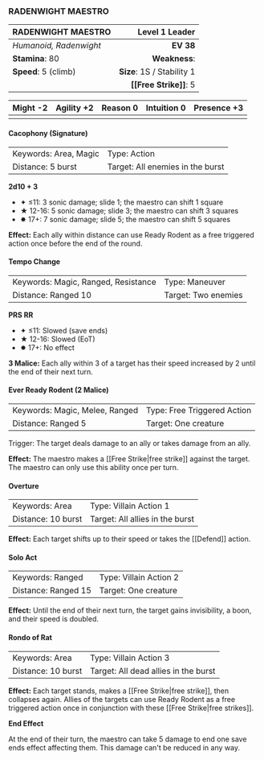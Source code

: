 ### RADENWIGHT MAESTRO

| RADENWIGHT MAESTRO     |         **Level 1 Leader** |
| :--------------------- | -------------------------: |
| *Humanoid, Radenwight* |                  **EV 38** |
| **Stamina**: 80        |              **Weakness**: |
| **Speed**: 5 (climb)   | **Size**: 1S / Stability 1 |
|                        |     **[[Free Strike]]**: 5 |

| **Might** -2 | **Agility** +2 | **Reason** 0 | **Intuition** 0 | **Presence** +3 |
| ------------ | -------------- | ------------ | --------------- | --------------- |
|              |                |              |                 |                 |

#### Cacophony (Signature)

|                       |                                  |
| :-------------------- | :------------------------------- |
| Keywords: Area, Magic | Type: Action                     |
| Distance: 5 burst     | Target: All enemies in the burst |

**2d10 + 3**

- ✦ ≤11: 3 sonic damage; slide 1; the maestro can shift 1 square
- ★ 12-16: 5 sonic damage; slide 3; the maestro can shift 3 squares
- ✸ 17+: 7 sonic damage; slide 5; the maestro can shift 5 squares

**Effect:** Each ally within distance can use Ready Rodent as a free triggered action once before the end of the round.

#### Tempo Change

|                                     |                     |
| :---------------------------------- | :------------------ |
| Keywords: Magic, Ranged, Resistance | Type: Maneuver      |
| Distance: Ranged 10                 | Target: Two enemies |

**PRS RR**

- ✦ ≤11: Slowed (save ends)
- ★ 12-16: Slowed (EoT)
- ✸ 17+: No effect

**3 Malice:** Each ally within 3 of a target has their speed increased by 2 until the end of their next turn.

#### Ever Ready Rodent (2 Malice)

|                                |                             |
| :----------------------------- | :-------------------------- |
| Keywords: Magic, Melee, Ranged | Type: Free Triggered Action |
| Distance: Ranged 5             | Target: One creature        |

Trigger: The target deals damage to an ally or takes damage from an ally.

**Effect:** The maestro makes a [[Free Strike|free strike]] against the target. The maestro can only use this ability once per turn.

#### Overture

|                    |                                 |
| :----------------- | :------------------------------ |
| Keywords: Area     | Type: Villain Action 1          |
| Distance: 10 burst | Target: All allies in the burst |

**Effect:** Each target shifts up to their speed or takes the [[Defend]] action.

#### Solo Act

|                     |                        |
| :------------------ | :--------------------- |
| Keywords: Ranged    | Type: Villain Action 2 |
| Distance: Ranged 15 | Target: One creature   |

**Effect:** Until the end of their next turn, the target gains invisibility, a boon, and their speed is doubled.

#### Rondo of Rat

|                    |                                      |
| :----------------- | :----------------------------------- |
| Keywords: Area     | Type: Villain Action 3               |
| Distance: 10 burst | Target: All dead allies in the burst |

**Effect:** Each target stands, makes a [[Free Strike|free strike]], then collapses again. Allies of the targets can use Ready Rodent as a free triggered action once in conjunction with these [[Free Strike|free strikes]].

**End Effect**

At the end of their turn, the maestro can take 5 damage to end one save ends effect affecting them. This damage can't be reduced in any way.
